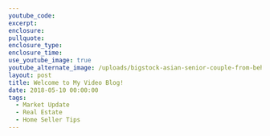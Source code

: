 ```yaml
---
youtube_code:
excerpt:
enclosure:
pullquote:
enclosure_type:
enclosure_time:
use_youtube_image: true
youtube_alternate_image: /uploads/bigstock-asian-senior-couple-from-behin-254862709.jpg
layout: post
title: Welcome to My Video Blog!
date: 2018-05-10 00:00:00
tags:
  - Market Update
  - Real Estate
  - Home Seller Tips
---
```


